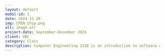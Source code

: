 ```yaml
---
layout: default
modal-id: 1
date: 2024-12-20
img: CPEN_Chip.png
alt: image-alt
project-date: September-December 2024
client: UBC
category: Class
description: Computer Engineering 221B is an introduction to software engineering. The course provided covered abstraction and writing solid specifications as well as the importance and basics of testing. During the course I had to work with a team to build a project of our choosing. We chose to make an automatic scheduling app that fills blanks in your timetable. My role was primarily to make the UI, but I also handled the data abstraction.
---
```

